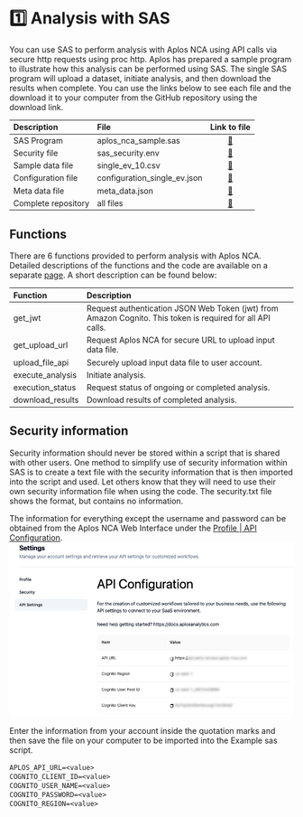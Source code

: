 # 1️⃣ Analysis with SAS

You can use SAS to perform analysis with Aplos NCA using API calls via secure http requests using proc http. Aplos has prepared a sample program to illustrate how this analysis can be performed using SAS. The single SAS program will upload a dataset, initiate analysis, and then download the results when complete. You can use the links below to see each file and the download it to your computer from the GitHub repository using the download link.   

| Description | File | Link to file |
| :--- | :--- | :---: |
| SAS Program | aplos_nca_sample.sas | [:page_facing_up:](https://github.com/AplosAnalytics/docs.aplosanalytics.com/blob/main/docs/downloads/sas-files/aplos_nca_sample.sas)|
| Security file | sas_security.env | [:page_facing_up:](https://github.com/AplosAnalytics/docs.aplosanalytics.com/blob/main/docs/downloads/sas-files/sas_security.env)|
| Sample data file | single_ev_10.csv | [:page_facing_up:](https://github.com/AplosAnalytics/docs.aplosanalytics.com/blob/main/docs/downloads/sas-files/single_ev_10.csv)|
| Configuration file | configuration_single_ev.json | [:page_facing_up:](https://github.com/AplosAnalytics/docs.aplosanalytics.com/blob/main/docs/downloads/sas-files/configuration_single_ev.json)|
| Meta data file | meta_data.json | [:page_facing_up:](https://github.com/AplosAnalytics/docs.aplosanalytics.com/blob/main/docs/downloads/sas-files/meta_data.json)|
| Complete repository | all files | [:link:](https://github.com/AplosAnalytics/docs.aplosanalytics.com/tree/main/docs/downloads/sas-files) |

## Functions

There are 6 functions provided to perform analysis with Aplos NCA. Detailed descriptions of the functions and the code are available on a separate [page](./sas-program.md). A short description can be found below:

| Function | Description |
| :--- | :--- |
| get_jwt | Request authentication JSON Web Token (jwt) from Amazon Cognito. This token is required for all API calls. |
| get_upload_url | Request Aplos NCA for secure URL to upload input data file. |
| upload_file_api | Securely upload input data file to user account. |
| execute_analysis | Initiate analysis. |
| execution_status | Request status of ongoing or completed analysis. |
| download_results | Download results of completed analysis. |

## Security information

Security information should never be stored within a script that is shared with other users. One method to simplify use of security information within SAS is to create a text file with the security information that is then imported into the script and used. Let others know that they will need to use their own security information file when using the code. The security.txt file shows the format, but contains no information.

The information for everything except the username and password can be obtained from the Aplos NCA Web Interface under the [Profile | API Configuration](./sas-overview.md#security-information). 
![API Configuration](./images/API_Configuration_blur.png)

Enter the information from your account inside the quotation marks and then save the file on your computer to be imported into the Example sas script. 

```sas:line-numbers
APLOS_API_URL=<value>
COGNITO_CLIENT_ID=<value>
COGNITO_USER_NAME=<value>
COGNITO_PASSWORD=<value>
COGNITO_REGION=<value>
```

